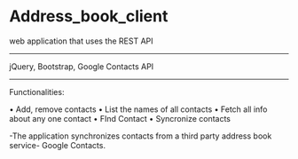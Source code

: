 Address_book_client
===================

web application that uses the REST API

**********************************************

 jQuery, Bootstrap, Google Contacts API 
 
**********************************************


Functionalities:

• Add, remove contacts
• List the names of all contacts
• Fetch all info about any one contact
• FInd Contact
• Syncronize contacts

 -The application synchronizes contacts from a third party address book service-  Google Contacts.
 
 
